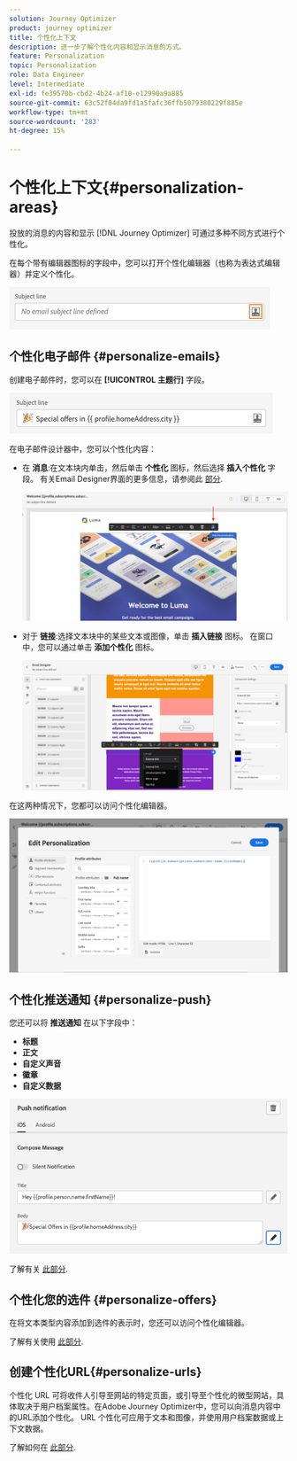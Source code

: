 ```yaml
---
solution: Journey Optimizer
product: journey optimizer
title: 个性化上下文
description: 进一步了解个性化内容和显示消息的方式。
feature: Personalization
topic: Personalization
role: Data Engineer
level: Intermediate
exl-id: fe39570b-cbd2-4b24-af10-e12990a9a885
source-git-commit: 63c52f04da9fd1a5fafc36ffb5079380229f885e
workflow-type: tm+mt
source-wordcount: '283'
ht-degree: 15%

---
```


# 个性化上下文{#personalization-areas}

投放的消息的内容和显示 [!DNL Journey Optimizer] 可通过多种不同方式进行个性化。

在每个带有编辑器图标的字段中，您可以打开个性化编辑器（也称为表达式编辑器）并定义个性化。

![](assets/perso_icon.png)

## 个性化电子邮件 {#personalize-emails}

创建电子邮件时，您可以在 **[!UICONTROL 主题行]** 字段。

![](assets/perso_subject.png)

在电子邮件设计器中，您可以个性化内容：

* 在 **消息**:在文本块内单击，然后单击 **个性化** 图标，然后选择 **插入个性化** 字段。 有关Email Designer界面的更多信息，请参阅此 [部分](../design/design-emails.md).

   ![](assets/perso_insert.png)

* 对于 **链接**:选择文本块中的某些文本或图像，单击 **插入链接** 图标。 在窗口中，您可以通过单击 **添加个性化** 图标。

   ![](assets/perso_link.png)

在这两种情况下，您都可以访问个性化编辑器。

![](assets/perso_ee.png)

## 个性化推送通知 {#personalize-push}

您还可以将 **推送通知** 在以下字段中：

* **标题**
* **正文**
* **自定义声音**
* **徽章**
* **自定义数据**

![](assets/perso_push.png)

了解有关 [此部分](../configuration/push-gs.md).

## 个性化您的选件 {#personalize-offers}

在将文本类型内容添加到选件的表示时，您还可以访问个性化编辑器。

了解有关使用 [此部分](../offers/offer-library/creating-personalized-offers.md#custom-text).

## 创建个性化URL{#personalize-urls}

个性化 URL 可将收件人引导至网站的特定页面，或引导至个性化的微型网站，具体取决于用户档案属性。在Adobe Journey Optimizer中，您可以向消息内容中的URL添加个性化。 URL 个性化可应用于文本和图像，并使用用户档案数据或上下文数据。

了解如何在 [此部分](personalization-syntax.md#perso-urls).

